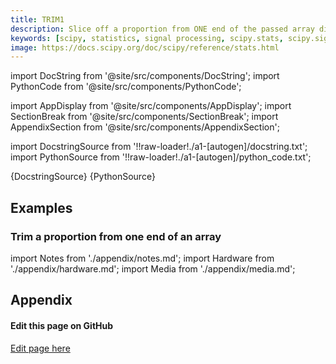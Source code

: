 ```yaml
---
title: TRIM1
description: Slice off a proportion from ONE end of the passed array distribution. If `proportiontocut` = 0.1, slices off 'leftmost' or 'rightmost' 10% of scores. The lowest or highest values are trimmed (depending on the tail). Slice off less if proportion results in a non-integer slice index (i.e. conservatively slices off `proportiontocut` ).
keywords: [scipy, statistics, signal processing, scipy.stats, scipy.signal, scipy.stats.trim1]
image: https://docs.scipy.org/doc/scipy/reference/stats.html
---
```


[//]: # (Custom component imports)

import DocString from '@site/src/components/DocString';
import PythonCode from '@site/src/components/PythonCode';

import AppDisplay from '@site/src/components/AppDisplay';
import SectionBreak from '@site/src/components/SectionBreak';
import AppendixSection from '@site/src/components/AppendixSection';

[//]: # (Docstring)

import DocstringSource from '!!raw-loader!./a1-[autogen]/docstring.txt';
import PythonSource from '!!raw-loader!./a1-[autogen]/python_code.txt';


<DocString>{DocstringSource}</DocString>
<PythonCode GLink='SCIPY/stats/TRIM1/TRIM1.py'>{PythonSource}</PythonCode>


<SectionBreak />

    

[//]: # (Examples)

## Examples

### Trim a proportion from one end of an array

<AppDisplay 
  GLink='SCIPY/stats/TRIM1'
  nodeLabel='TRIM1'>
</AppDisplay>

<SectionBreak />

    

[//]: # (Appendix)

import Notes from './appendix/notes.md';
import Hardware from './appendix/hardware.md';
import Media from './appendix/media.md';

## Appendix

<AppendixSection index={0} folderPath='nodes/SCIPY/stats/TRIM1/appendix/'><Notes /></AppendixSection>
<AppendixSection index={1} folderPath='nodes/SCIPY/stats/TRIM1/appendix/'><Hardware /></AppendixSection>
<AppendixSection index={2} folderPath='nodes/SCIPY/stats/TRIM1/appendix/'><Media /></AppendixSection>

<SectionBreak />

[//]: # (Edit page on GitHub)

#### Edit this page on GitHub

[Edit page here](https://github.com/flojoy-ai/docs/tree/main/docs/nodes/SCIPY/STATS/TRIM1)


